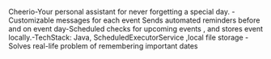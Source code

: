 Cheerio-Your personal assistant for never forgetting a special day.
 -Customizable messages for each event
 Sends automated reminders before and on event day-Scheduled checks  for upcoming events , and stores event locally.-TechStack: Java, ScheduledExecutorService ,local file storage
 -Solves real-life problem of remembering important dates
